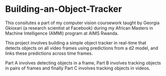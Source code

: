 # Building-an-Object-Tracker

This consitutes a part of my computer vision coursework taught by Georgia Gkioxari (a research scientist at Facebook) during my African Masters in Machine Intelligence (AMMI) program at AIMS Rwanda. 

This project involves building a simple object tracker in real-time that detects objects on all video frames using predictions from a d2 model, and links these predictions across time frames.

Part A involves detecting objects in a frame, Part B involves tracking objects in pairs of frames and finally Part C involves tracking objects in videos. 
